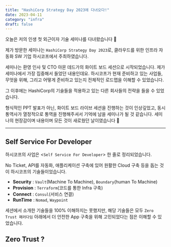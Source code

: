 ```yaml
---
title: "HashiCorp Strategy Day 2023에 다녀오다!"
date: 2023-04-11
category: "infra"
draft: false
---
```


오늘은 저의 인생 첫 외근이자 기술 세미나를 다녀왔습니다 💓

제가 방문한 세미나는 `HashiCorp Strategy Day 2023`로, 클라우드를 위한 인프라 자동화 SW 기업 하시코프에서 주최하였습니다.

세미나는 환영 인사 및 CTO 아몬 데드가의 화이트 보드 세션으로 시작되었습니다. 제가 세미나에서 가장 집중해서 들었던 내용인데요. 하시코프가 현재 준비하고 있는 사업들, 무엇을 위해, 그리고 어떻게 준비하고 있는지 전체적인 로드맵을 이해할 수 있었습니다.

그 이후에는 HashiCorp의 기술들을 적용하고 있는 다른 회사들의 전략을 들을 수 있었습니다.

형식적인 PPT 발표가 아닌, 화이트 보드 라이브 세션을 진행하는 것이 인상깊었고, 동시 통역사가 열정적으로 통역을 진행해주셔서 기억에 남을 세미나가 될 것 같습니다. 세미나의 현장감이며 내용이며 모든 것이 새로웠던 날이였습니다 🥳

---

## Self Service For Developer

하시코프의 사업은 <`Self Service For Developer`> 한 줄로 정리되었습니다.

No Ticket, API를 자동화, 애플리케이션 구축에 있어 원활한 Cloud 구축 등을 돕는 것이 하시코프의 기술들이었습니다.

- **Security** : `Vault`(Machine To Machine), `Boundary`(human To Machine)
- **Provision** : `Terraform`(코드를 통한 Infra 구축)
- **Connect** : `Consul`(서비스 연결)
- **RunTime** : `Nomad`, `Waypoint`

세션에서 소개한 기술들을 100% 이해하지는 못했지만, 해당 기술들은 모두 `Zero Trust 패러다임` 아래에서 더 안전한 App 구축을 위해 고민되었다는 점은 이해할 수 있었습니다.

## Zero Trust ?
